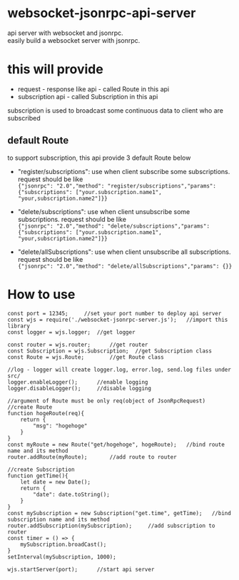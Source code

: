 # websocket-jsonrpc-api-server
api server with websocket and jsonrpc.  
easily build a websocket server with jsonrpc.  

# this will provide
- request - response like api - called Route in this api
- subscription api - called Subscription in this api

subscription is used to broadcast some continuous data to client who are subscribed

## default Route
to support subscription, this api provide 3 default Route below
 - "register/subscriptions": use when client subscribe some subscriptions.  
    request should be like   
    ``
    {"jsonrpc": "2.0","method": "register/subscriptions","params": {"subscriptions": ["your.subscription.name1", "your,subscription.name2"]}}
    ``

 - "delete/subscriptions": use when client unsubscribe some subscriptions.
    request should be like  
    ``
    {"jsonrpc": "2.0","method": "delete/subscriptions","params": {"subscriptions": ["your.subscription.name1", "your,subscription.name2"]}}
    ``
 - "delete/allSubscriptions": use when client unsubscribe all subscriptions.
    request should be like   
    ``
    {"jsonrpc": "2.0","method": "delete/allSubscriptions","params": {}}
    ``

# How to use

``` 
const port = 12345;     //set your port number to deploy api server
const wjs = require('./websocket-jsonrpc-server.js');   //import this library
const logger = wjs.logger;  //get logger

const router = wjs.router;      //get router
const Subscription = wjs.Subscription;  //get Subscription class
const Route = wjs.Route;        //get Route class

//log - logger will create logger.log, error.log, send.log files under src/
logger.enableLogger();      //enable logging
logger.disableLogger();     //disable logging

//argument of Route must be only req(object of JsonRpcRequest)
//create Route
function hogeRoute(req){
    return {
        "msg": "hogehoge"
    }
}
const myRoute = new Route("get/hogehoge", hogeRoute);   //bind route name and its method
router.addRoute(myRoute);       //add route to router

//create Subscription
function getTime(){
    let date = new Date();
    return {
        "date": date.toString();
    }
}
const mySubscription = new Subscription("get.time", getTime);   //bind subscription name and its method
router.addSubscription(mySubscription);     //add subscription to router
const timer = () => {
    mySubscription.broadCast();
}
setInterval(mySubscription, 1000);

wjs.startServer(port);      //start api server

```